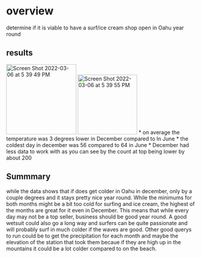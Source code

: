 # overview
determine if it is viable to have a surf/ice cream shop open in Oahu year round
## results
  
  <img width="187" alt="Screen Shot 2022-03-06 at 5 39 49 PM" src="https://user-images.githubusercontent.com/39388246/156953522-9a1b38f6-5ebc-407a-b587-757206d9add4.png">
<img width="159" alt="Screen Shot 2022-03-06 at 5 39 55 PM" src="https://user-images.githubusercontent.com/39388246/156953529-654b983d-619b-479b-af53-7d438d920826.png">
* on average the temperature was 3 degrees lower in December compared to In June
* the coldest day in december was 56 compared to 64 in June
* December had less data to work with as you can see by the count at top being lower by about 200


## Summmary
while the data shows that if does get colder in Oahu in december, only by a couple degrees and it stays pretty nice year round. While the minimums for both months might be a bit too cold for surfing and ice cream, the highest of the months are great for it even in December. This means that while every day may not be a top seller, business should be good year round. A good wetsuit could also go a long way and surfers can be quite passionate and will probably surf in much colder if the waves are good. Other good querys to run could be to get the precipitation for each month and maybe the elevation of the station that took them becaue if they are high up in the mountains it could be a lot colder compared to on the beach.

